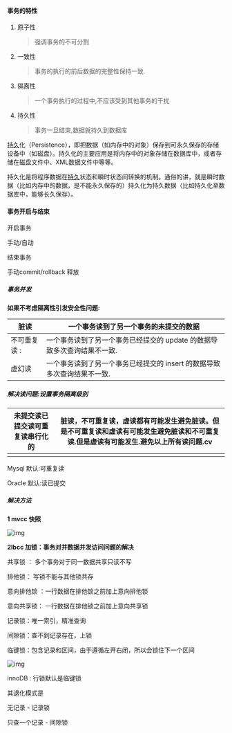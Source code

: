 #### 事务的特性

1. 原子性

   > 强调事务的不可分割

2. 一致性

   > 事务的执行的前后数据的完整性保持一致.

3. 隔离性

   > 一个事务执行的过程中,不应该受到其他事务的干扰

4. 持久性

   > 事务一旦结束,数据就持久到数据库

[持久](https://baike.baidu.com/item/持久)化（Persistence），即把数据（如内存中的对象）保存到可永久保存的存储设备中（如磁盘）。持久化的主要应用是将内存中的对象存储在数据库中，或者存储在磁盘文件中、XML数据文件中等等。

持久化是将程序数据在[持久](https://baike.baidu.com/item/持久)状态和瞬时状态间转换的机制。通俗的讲，就是瞬时数据（比如内存中的数据，是不能永久保存的）持久化为持久数据（比如持久化至数据库中，能够长久保存）。



#### 事务开启与结束

开启事务

手动/自动

结束事务

手动commit/rollback  释放 



##### 事务并发

**如果不考虑隔离性引发安全性问题:**

| 脏读         | 一个事务读到了另一个事务的未提交的数据                       |
| ------------ | ------------------------------------------------------------ |
| 不可重复读 : | 一个事务读到了另一个事务已经提交的 update 的数据导致多次查询结果不一致. |
| 虚幻读       | 一个事务读到了另一个事务已经提交的 insert 的数据导致多次查询结果不一致. |

##### 解决读问题:设置事务隔离级别

| 未提交读已提交读可重复读串行化的 | 脏读，不可重复读，虚读都有可能发生避免脏读。但是不可重复读和虚读有可能发生避免脏读和不可重复读.但是虚读有可能发生.避免以上所有读问题.cv |
| -------------------------------- | ------------------------------------------------------------ |
|                                  |                                                              |

Mysql 默认:可重复读

Oracle 默认:读已提交

##### 解决方法

**1 mvcc 快照**

![img](https://raw.githubusercontent.com/YangLiang-SoftWise/images/master/img/索引10.png)

**2lbcc 加锁：事务对并数据并发访问问题的解决**

共享锁 ： 多个事务对于同一数据共享只读不写

排他锁： 写锁不能与其他锁共存

意向排他锁 ：一行数据在排他锁之前加上意向排他锁

意向共享锁： 一行数据在排他锁之前加上意向共享锁

记录锁：唯一索引，精准查询

间隙锁：查不到记录存在，上锁

临键锁：包含记录和区间，由于遵循左开右闭，所以会锁住下一个区间

![img](https://raw.githubusercontent.com/YangLiang-SoftWise/images/master/img/索引9.png)

innoDB : 行锁默认是临键锁

其退化模式是

无记录 - 记录锁

只查一个记录 - 间隙锁